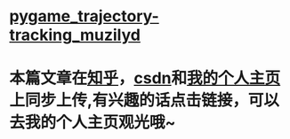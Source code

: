 # [pygame_trajectory-tracking_muzilyd](https://muzilyd.github.io/2021/12/31/pygame%E8%BD%A8%E8%BF%B9%E8%B7%9F%E8%B8%AA%E4%BB%BF%E7%9C%9F/)
# 本篇文章在[知乎](https://www.zhihu.com/people/muzilyd)，[csdn](https://blog.csdn.net/azreallyd?spm=1011.2124.3001.5343)和[我的个人主页](https://muzilyd.github.io/)上同步上传,有兴趣的话点击链接，可以去我的个人主页观光哦~
